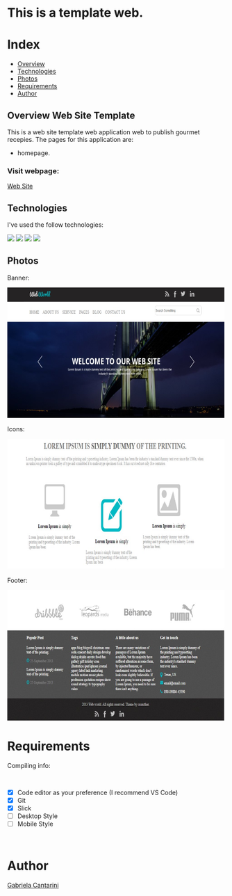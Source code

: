 # This is a template web.

# Index

- [Overview](#id01)
- [Technologies](#id02)
- [Photos](#id03)
- [Requirements](#id04)
- [Author](#id05)

## Overview <a name="id01">Web Site Template</a>

This is a web site template web application web to publish gourmet recepies. 
The pages for this application are:

- homepage.


<h3>Visit webpage: </h3><a href="https://web-site-template-37b4eincs-gabicantarini.vercel.app/">Web Site</a>

## Technologies <a name="#id02"></a>

I've used the follow technologies:<br/>


<code><img height="20" src="https://img.shields.io/badge/HTML-239120?style=for-the-badge&logo=html5&logoColor=white"></code>
<code><img height="20" src="https://img.shields.io/badge/CSS-239120?&style=for-the-badge&logo=css3&logoColor=white"></code>
<code><img height="20" src="https://img.shields.io/badge/Git-F05032?style=for-the-badge&logo=git&logoColor=white"></code>
<code><img height="20" src="https://img.shields.io/badge/jquery-jquery.js-blue"></code>


## Photos <a name="#id03"></a>


<p>Banner: </p><img height="300" width="500" src="img/photoBanner.jpg">


<p>Icons: </p><img height="300" width="500" src="img/icons.jpg">


<p>Footer: </p><img height="300" width="500" src="img/footer.jpg">

# Requirements <a name="id04"></a>
<p>Compiling info: </p>


<br />

- [x] Code editor as your preference (I recommend VS Code)
- [x] Git
- [x] Slick
- [ ] Desktop Style
- [ ] Mobile Style

<br />

# Author <a name="id05"></a>

<a href="https://www.linkedin.com/in/gabrielacantarini/">Gabriela Cantarini</a>